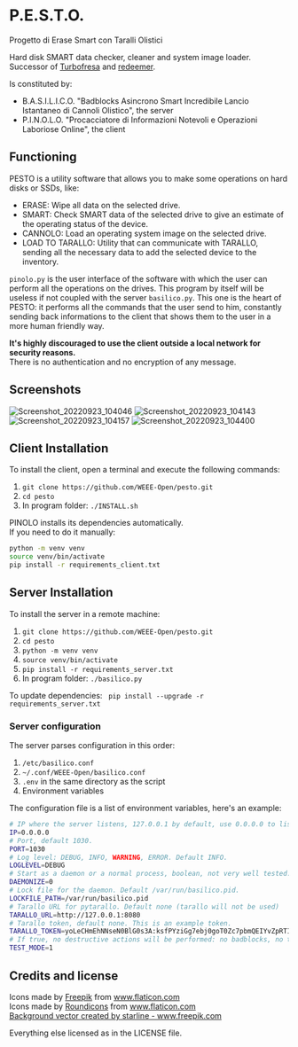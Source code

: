# P.E.S.T.O.
Progetto di Erase Smart con Taralli Olistici

Hard disk SMART data checker, cleaner and system image loader.  
Successor of [Turbofresa](https://github.com/WEEE-Open/turbofresa) and [redeemer](https://github.com/WEEE-Open/redeemer).

Is constituted by:
- B.A.S.I.L.I.C.O. "Badblocks Asincrono Smart Incredibile Lancio Istantaneo di Cannoli Olistico", the server
- P.I.N.O.L.O. "Procacciatore di Informazioni Notevoli e Operazioni Laboriose Online", the client

## Functioning
PESTO is a utility software that allows you to make some operations on hard disks or SSDs, like:
- ERASE: Wipe all data on the selected drive.
- SMART: Check SMART data of the selected drive to give an estimate of the operating status of the device.
- CANNOLO: Load an operating system image on the selected drive.
- LOAD TO TARALLO: Utility that can communicate with TARALLO, sending all the necessary data to add the selected device to the inventory.  

`pinolo.py` is the user interface of the software with which the user can perform all the operations on the drives. This program by itself will be useless if not coupled with the server `basilico.py`. This one is the heart of PESTO: it performs all the commands that the user send to him, constantly sending back informations to the client that shows them to the user in a more human friendly way.

**It's highly discouraged to use the client outside a local network for security reasons.**  
There is no authentication and no encryption of any message.

## Screenshots  

![Screenshot_20220923_104046](https://user-images.githubusercontent.com/39865402/191923572-3fef4ec4-a5c9-4ff8-aad2-2f5ef9c0667a.png)
![Screenshot_20220923_104143](https://user-images.githubusercontent.com/39865402/191923577-c5d0baf1-5a94-48c0-9aaf-6b28f8304274.png)
![Screenshot_20220923_104157](https://user-images.githubusercontent.com/39865402/191923589-4d1f9975-00e5-401c-bddd-434eb7f06396.png)
![Screenshot_20220923_104400](https://user-images.githubusercontent.com/39865402/191923858-6c130e19-265c-4d15-8228-95e21658f04c.png)


## Client Installation
To install the client, open a terminal and execute the following commands:

1. `git clone https://github.com/WEEE-Open/pesto.git`
2. `cd pesto`
3. In program folder: `./INSTALL.sh`

PINOLO installs its dependencies automatically.  
If you need to do it manually:

```bash
python -m venv venv
source venv/bin/activate
pip install -r requirements_client.txt
```

## Server Installation

To install the server in a remote machine:
1. `git clone https://github.com/WEEE-Open/pesto.git`
2. `cd pesto`
3. `python -m venv venv`
4. `source venv/bin/activate`
5. `pip install -r requirements_server.txt`
6. In program folder: `./basilico.py`

To update dependencies: ` pip install --upgrade -r requirements_server.txt`

### Server configuration

The server parses configuration in this order:

1. `/etc/basilico.conf`
2. `~/.conf/WEEE-Open/basilico.conf`
3. `.env` in the same directory as the script
4. Environment variables

The configuration file is a list of environment variables, here's an example:

```bash
# IP where the server listens, 127.0.0.1 by default, use 0.0.0.0 to listen on all interfaces
IP=0.0.0.0
# Port, default 1030.
PORT=1030
# Log level: DEBUG, INFO, WARNING, ERROR. Default INFO.
LOGLEVEL=DEBUG
# Start as a daemon or a normal process, boolean, not very well tested. Default false.
DAEMONIZE=0
# Lock file for the daemon. Default /var/run/basilico.pid.
LOCKFILE_PATH=/var/run/basilico.pid
# Tarallo URL for pytarallo. Default none (tarallo will not be used)
TARALLO_URL=http://127.0.0.1:8080
# Tarallo token, default none. This is an example token.
TARALLO_TOKEN=yoLeCHmEhNNseN0BlG0s3A:ksfPYziGg7ebj0goT0Zc7pbmQEIYvZpRTIkwuscAM_k
# If true, no destructive actions will be performed: no badblocks, no trimming, no cannolo. Default false.
TEST_MODE=1
```

## Credits and license

<div>Icons made by <a href="https://www.freepik.com" title="Freepik">Freepik</a> from <a href="https://www.flaticon.com/" title="Flaticon">www.flaticon.com</a></div>  
<div>Icons made by <a href="https://roundicons.com/" title="Roundicons">Roundicons</a> from <a href="https://www.flaticon.com/" title="Flaticon">www.flaticon.com</a></div>  
<a href='https://www.freepik.com/vectors/background'>Background vector created by starline - www.freepik.com</a>

Everything else licensed as in the LICENSE file.
